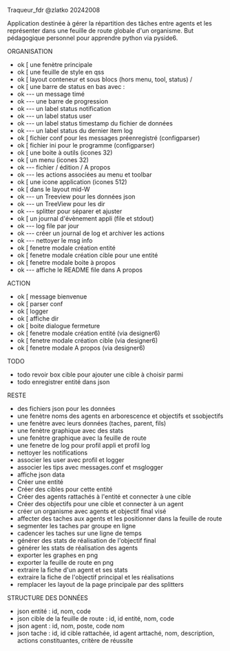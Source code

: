Traqueur_fdr
@zlatko
20242008

Application destinée à gérer la répartition des tâches entre agents et les représenter dans une feuille de route globale d'un organisme.
But pédagogique personnel pour apprendre python via pyside6.

ORGANISATION
- ok [ une fenètre principale
- ok [ une feuille de style en qss
- ok [ layout conteneur et sous blocs (hors menu, tool, status) / 
- ok [ une barre de status en bas avec :
- ok --- un message timé
- ok --- une barre de progression
- ok --- un label status notification
- ok --- un label status user
- ok --- un label status timestamp du fichier de données
- ok --- un label status du dernier item log
- ok [ fichier conf pour les messages préenregistré (configparser)
- ok [ fichier ini pour le programme (configparser)
- ok [ une boite à outils (icones 32)
- ok [ un menu (icones 32)
- ok --- fichier / édition / A propos
- ok --- les actions associées au menu et toolbar
- ok [ une icone application (icones 512)
- ok [ dans le layout mid-W
- ok --- un Treeview pour les données json
- ok --- un TreeView pour les dir
- ok --- splitter pour séparer et ajuster
- ok [ un journal d'évènement appli (file et stdout)
- ok --- log file par jour
- ok --- créer un journal de log et archiver les actions
- ok --- nettoyer le msg info
- ok [ fenetre modale création entité
- ok [ fenetre modale création cible pour une entité
- ok [ fenetre modale boite à propos
- ok --- affiche le README file dans A propos

ACTION
- ok [ message bienvenue
- ok [ parser conf
- ok [ logger
- ok [ affiche dir
- ok [ boite dialogue fermeture
- ok [ fenetre modale création entité (via designer6)
- ok [ fenetre modale création cible (via designer6)
- ok [ fenetre modale A propos (via designer6)

TODO
- todo revoir box cible pour ajouter une cible à choisir parmi
- todo enregistrer entité dans json

RESTE
- des fichiers json pour les données
- une fenètre noms des agents en arborescence et objectifs et ssobjectifs
- une fenètre avec leurs données (taches, parent, fils)
- une fenètre graphique avec des stats
- une fenètre graphique avec la feuille de route
- une fenetre de log pour profil appli et profil log
- nettoyer les notifications
- associer les user avec profil et logger
- associer les tips avec messages.conf et msglogger
- affiche json data
- Créer une entité
- Créer des cibles pour cette entité
- Créer des agents rattachés à l'entité et connecter à une cible
- Créer des objectifs pour une cible et connecter à un agent
- créer un organisme avec agents et objectif final visé
- affecter des taches aux agents et les positionner dans la feuille de route
- segmenter les taches par groupe en ligne
- cadencer les taches sur une ligne de temps
- générer des stats de réalisation de l'objectif final
- générer les stats de réalisation des agents
- exporter les graphes en png
- exporter la feuille de route en png
- extraire la fiche d'un agent et ses stats
- extraire la fiche de l'objectif principal et les réalisations
- remplacer les layout de la page principale par des splitters

STRUCTURE DES DONNÉES
- json entité : id, nom, code
- json cible de la feuille de route : id, id entité, nom, code
- json agent : id, nom, poste, code nom
- json tache : id, id cible rattachée, id agent arttaché, nom, description, actions constituantes, critère de réussite
